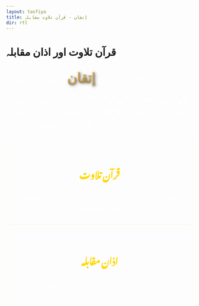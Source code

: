 ```yaml
---
layout: tasfiya
title: إتقان - قرآن تلاوت مقابلہ
dir: rtl
---
```


<style>
/* Add Thuluth font */
@import url('https://fonts.googleapis.com/css2?family=Amiri:wght@400;700&display=swap');

.thuluth-text {
    font-family: 'Amiri', serif;
    font-size: 1.8em;
    background: linear-gradient(45deg, #dfb456, #e6c172);
    -webkit-background-clip: text;
    -webkit-text-fill-color: transparent;
    text-shadow: 2px 2px 4px rgba(0, 0, 0, 0.3);
    font-weight: 700;
    filter: drop-shadow(2px 2px 4px rgba(0, 0, 0, 0.3));
    display: inline-block;
}

@media (max-width: 768px) {
    .thuluth-text {
        font-size: 1.5em;
    }
}
</style>

<div class="islamic-decoration">
    <h1>قرآن تلاوت اور اذان مقابلہ</h1>
</div>

<p class="lead mb-5">
    ایس آئی او ابوالفضل پیش کرتا ہے <span class="thuluth-text">إتقان</span> کا پہلا ایڈیشن، جو دہلی میں قرآن تلاوت اور اذان میں خوبصورت اور متاثر کن آوازوں کو ایک ساتھ لاتا ہے، جس کا مقصد قرآن تلاوت اور اذان میں سب سے خوبصورت آوازوں کو اعزاز دینا ہے۔
</p>

<div class="row justify-content-center mt-5">
    <div class="col-md-4 mb-4">
        <div class="feature-card">
            <i class="fas fa-book-quran fa-3x mb-3" style="color: #ffd700;"></i>
            <h3>قرآن تلاوت</h3>
            <p>مناسب تجوید اور خوبصورت آواز کے ساتھ قرآن پاک کی تلاوت میں اپنی صلاحیت کا مظاہرہ کریں</p>
        </div>
    </div>
    <div class="col-md-4 mb-4">
        <div class="feature-card">
            <i class="fas fa-mosque fa-3x mb-3" style="color: #ffd700;"></i>
            <h3>اذان مقابلہ</h3>
            <p>اپنی سریلی آواز اور مکمل تلفظ کے ساتھ نماز کی دعوت پیش کریں</p>
        </div>
    </div>
</div>

<style>
/* Typography for Urdu text */
[dir="rtl"] {
    font-family: 'Mehr Nastaleeq', 'Jameel Noori Nastaleeq', 'Noto Nastaliq Urdu', 'Nafees Nastaleeq', 'Noto Naskh Arabic', sans-serif;
    line-height: 1.8;
}

[dir="rtl"] h1,
[dir="rtl"] h2,
[dir="rtl"] h3,
[dir="rtl"] h4,
[dir="rtl"] h5,
[dir="rtl"] h6 {
    font-family: 'Mehr Nastaleeq', 'Jameel Noori Nastaleeq', 'Noto Nastaliq Urdu', 'Nafees Nastaleeq', 'Noto Naskh Arabic', sans-serif;
    line-height: 1.8;
}

[dir="rtl"] p,
[dir="rtl"] div,
[dir="rtl"] span,
[dir="rtl"] li,
[dir="rtl"] button {
    font-family: 'Mehr Nastaleeq', 'Jameel Noori Nastaleeq', 'Noto Nastaliq Urdu', 'Nafees Nastaleeq', 'Noto Naskh Arabic', sans-serif;
    line-height: 1.8;
}

/* Font loading */
@font-face {
    font-family: 'Mehr Nastaleeq';
    src: local('Mehr Nastaleeq');
    font-display: swap;
}

@font-face {
    font-family: 'Jameel Noori Nastaleeq';
    src: local('Jameel Noori Nastaleeq');
    font-display: swap;
}

@font-face {
    font-family: 'Noto Nastaliq Urdu';
    src: local('Noto Nastaliq Urdu');
    font-display: swap;
}

@font-face {
    font-family: 'Nafees Nastaleeq';
    src: local('Nafees Nastaleeq');
    font-display: swap;
}

.lead {
    font-size: 1.25rem;
    font-weight: 300;
    line-height: 1.8;
    text-align: center;
    color: rgba(255, 255, 255, 0.9);
    font-family: 'Mehr Nastaleeq', 'Jameel Noori Nastaleeq', 'Noto Nastaliq Urdu', 'Nafees Nastaleeq', 'Noto Naskh Arabic', sans-serif;
}

.feature-card {
    background: rgba(255, 255, 255, 0.02);
    border-radius: 8px;
    padding: 2rem;
    transition: background 0.3s ease;
    border: 1px solid rgba(255, 215, 0, 0.1);
}

.feature-card:hover {
    background: rgba(255, 215, 0, 0.05);
}

.feature-card h3 {
    color: #ffd700;
    font-size: 1.5rem;
    margin-bottom: 1rem;
    text-align: center;
    font-family: 'Mehr Nastaleeq', 'Jameel Noori Nastaleeq', 'Noto Nastaliq Urdu', 'Nafees Nastaleeq', 'Noto Naskh Arabic', sans-serif;
}

.feature-card p {
    color: rgba(255, 255, 255, 0.9);
    margin-bottom: 0;
    text-align: center;
    line-height: 1.6;
    font-size: 1.1rem;
    font-family: 'Mehr Nastaleeq', 'Jameel Noori Nastaleeq', 'Noto Nastaliq Urdu', 'Nafees Nastaleeq', 'Noto Naskh Arabic', sans-serif;
}
</style> 